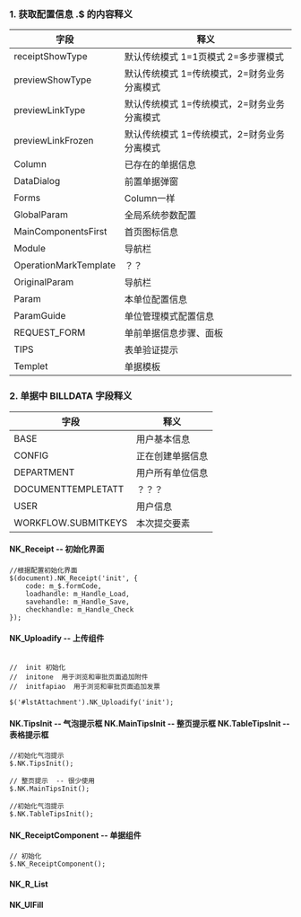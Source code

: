 ### 1. 获取配置信息 $.$$ 的内容释义

| 字段      | 释义 |
| ----------- | ----------- |
| receiptShowType      | 默认传统模式 1=1页模式   2=多步骤模式       |
| previewShowType      | 默认传统模式 1=传统模式，2=财务业务分离模式        |
| previewLinkType      | 默认传统模式 1=传统模式，2=财务业务分离模式        |
| previewLinkFrozen    | 默认传统模式 1=传统模式，2=财务业务分离模式        |
| Column      | 已存在的单据信息        |
| DataDialog      | 前置单据弹窗        |
| Forms      | Column一样        |
| GlobalParam      | 全局系统参数配置        |
| MainComponentsFirst      | 首页图标信息        |
| Module      | 导航栏        |
| OperationMarkTemplate      | ？？        |
| OriginalParam      | 导航栏        |
| Param      | 本单位配置信息        |
| ParamGuide      | 单位管理模式配置信息        |
| REQUEST_FORM      | 单前单据信息步骤、面板      |
| TIPS      | 表单验证提示      |
| Templet      | 单据模板      |

### 2. 单据中 BILLDATA 字段释义
| 字段      | 释义 |
| ----------- | ----------- |
| BASE      | 用户基本信息      |
| CONFIG      | 正在创建单据信息      |
| DEPARTMENT      | 用户所有单位信息      |
| DOCUMENTTEMPLETATT      | ？？？      |
| USER   | 用户信息      |
| WORKFLOW.SUBMITKEYS      | 本次提交要素      |

#### NK_Receipt   -- 初始化界面
```
//根据配置初始化界面
$(document).NK_Receipt('init', {
    code: m_$.formCode,
    loadhandle: m_Handle_Load,
    savehandle: m_Handle_Save,
    checkhandle: m_Handle_Check
});
```
#### NK_Uploadify  -- 上传组件
```

//  init 初始化
//  initone  用于浏览和审批页面追加附件
//  initfapiao  用于浏览和审批页面追加发票

$('#lstAttachment').NK_Uploadify('init');
```
#### NK.TipsInit  -- 气泡提示框   NK.MainTipsInit  -- 整页提示框  NK.TableTipsInit  -- 表格提示框
```
//初始化气泡提示
$.NK.TipsInit();

// 整页提示  -- 很少使用
$.NK.MainTipsInit();

//初始化气泡提示
$.NK.TableTipsInit();

```
#### NK_ReceiptComponent  --  单据组件
```
// 初始化
$.NK_ReceiptComponent();
```

#### NK_R_List

#### NK_UIFill